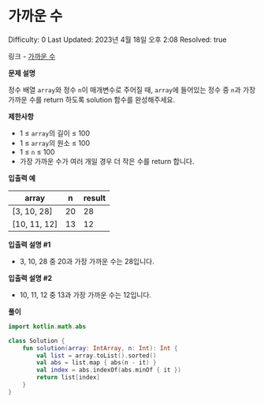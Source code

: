 # 가까운 수

Difficulty: 0
Last Updated: 2023년 4월 18일 오후 2:08
Resolved: true

링크 - [가까운 수](https://school.programmers.co.kr/learn/courses/30/lessons/120890)

**문제 설명**

정수 배열 `array`와 정수 `n`이 매개변수로 주어질 때, `array`에 들어있는 정수 중 `n`과 가장 가까운 수를 return 하도록 solution 함수를 완성해주세요.

**제한사항**

- 1 ≤ `array`의 길이 ≤ 100
- 1 ≤ `array`의 원소 ≤ 100
- 1 ≤ `n` ≤ 100
- 가장 가까운 수가 여러 개일 경우 더 작은 수를 return 합니다.

**입출력 예**

| array | n | result |
| --- | --- | --- |
| [3, 10, 28] | 20 | 28 |
| [10, 11, 12] | 13 | 12 |

**입출력 설명 #1**

- 3, 10, 28 중 20과 가장 가까운 수는 28입니다.

**입출력 설명 #2**

- 10, 11, 12 중 13과 가장 가까운 수는 12입니다.

**풀이**

```kotlin
import kotlin.math.abs

class Solution {
    fun solution(array: IntArray, n: Int): Int {
        val list = array.toList().sorted()
        val abs = list.map { abs(n - it) }
        val index = abs.indexOf(abs.minOf { it })
        return list[index]
    }
}
```
